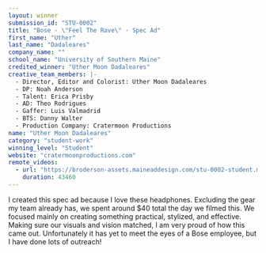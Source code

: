 ```yaml
---
layout: winner
submission_id: "STU-0002"
title: "Bose - \"Feel The Rave\" · Spec Ad"
first_name: "Uther"
last_name: "Dadaleares"
company_name: ""
school_name: "University of Southern Maine"
credited_winner: "Uther Moon Dadaleares"
creative_team_members: |-
  - Director, Editor and Colorist: Uther Moon Dadaleares
  - DP: Noah Anderson
  - Talent: Erica Prisby
  - AD: Theo Rodrigues
  - Gaffer: Luis Valmadrid
  - BTS: Danny Walter
  - Production Company: Cratermoon Productions
name: "Uther Moon Dadaleares"
category: "student-work"
winning_level: "Student"
website: "cratermoonproductions.com"
remote_videos:
  - url: "https://broderson-assets.maineaddesign.com/stu-0002-student.mov"
    duration: 43460
---
```


I created this spec ad because I love these headphones. Excluding the gear my team already has, we spent around $40 total the day we filmed this. We focused mainly on creating something practical, stylized, and effective. Making sure our visuals and vision matched, I am very proud of how this came out. Unfortunately it has yet to meet the eyes of a Bose employee, but I have done lots of outreach!
